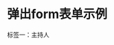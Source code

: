 # 弹出form表单示例

<style>
.ui{
	background-image: url(http://p6.qhimg.com/t0132eda55839f6f2f0.png);
	background-repeat: no-repeat;
	background-position: 0 0;
	display: inline-block;
}
.ui-icon-eidt {
	width: 14px;
	height: 14px;
	background-position: -92px 0;
	vertical-align:middle;
}
.ui-btn-confirm {
	width: 91px;
	height: 33px;
	background-position: -189px -190px;
}
.nlp-group-name{cursor:pointer;}
.nlp-group-name i{font-style: normal;margin-right:10px;}

.dialogTitle {
	font-size: 14px;
	color: #000;
	height: 34px;
	line-height: 34px;
	background-color: #D4D4D4;
	text-indent: 10px;
	top:-10px;
}
.dialogDragbar{position:relative;z-index:2;}

.editbox{margin: 15px 0 30px 15px;}
.editbox cite{visibility:hidden;}
.editbox .txt-input {
	width: 218px;
	height: 30px;
	border: 1px #CCC solid;
	margin-right: 10px;
	font-size: 14px;
	text-indent: 5px;
}
.editbox .txt-input, .editbox .ui-btn-confirm{	
	vertical-align:middle;
}
</style>

<label class="nlp-group-name">
标签一：<i>主持人</i><span class="ui ui-icon-eidt"></span>
</label>

<script>
require(['{{module}}'], function(dialog) {
	console.log(dialog);
	$('.nlp-group-name').bind('click', function(){
		dialog.open({
			title: "编辑标签",
			content: ['<div class="editbox">',
					  '<label>标签名称：</label>',
					  '<input type="hidden" value="0" name="tag_id">',
					  '<input type="text" value="主持人" name="tag_name" class="txt-input">',
					  '<a href="javascript:;" class="ui ui-btn-confirm ac-submit"><cite>确定</cite></a>',
					  '</div>'].join(''),
			target: this,
			draggable: 1,
			hasShade: !1,
			hasReferBtn : !1,
			autoCenter : true,
			css: {
				'width' : '500px',
				'border' : "1px #C8C8C8 solid",
				'padding' : "0px",
				'box-shadow' : '#ccc 1px 1px 1px'
			}
		}, function(d) {
			//todo 
		});
	});
});
</script>
